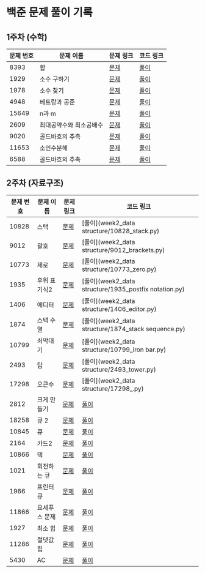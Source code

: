 # 백준 문제 풀이 기록

## 1주차 (수학)

| 문제 번호 | 문제 이름   | 문제 링크 | 코드 링크 |
|---------|-----------|---------|---------|
| 8393    | 합        | [문제](https://www.acmicpc.net/problem/8393) | [풀이](week1_math/8393_sum.py) |
| 1929    | 소수 구하기 | [문제](https://www.acmicpc.net/problem/1929) | [풀이](week1_math/1929_prime_num.py) |
| 1978 | 소수 찾기 | [문제](https://www.acmicpc.net/problem/1978) | [풀이](week1_math/1978_find_prime_num.py) |
| 4948 | 베트랑과 공준 | [문제](https://www.acmicpc.net/problem/4948) |[풀이](week1_math/4948_Chebyshev's_Theorem.py)
| 15649| n과 m | [문제](https://www.acmicpc.net/problem/15649) | [풀이](week1_math/15649_n_m(1).py)|
| 2609 | 최대공약수와 최소공배수 | [문제](https://www.acmicpc.net/problem/2609) | [풀이](week1_math/2609_gcd_lcm.py)|
| 9020 | 골드바흐의 추측 | [문제](https://www.acmicpc.net/problem/9020) | [풀이](week1_math/9020_Goldbach's_Conjecture.py)
| 11653 | 소인수분해 | [문제](https://www.acmicpc.net/problem/11653) | [풀이](week1_math/11653_prime_factorization.py)
| 6588 | 골드바흐의 추측 | [문제](https://www.acmicpc.net/problem/6588) | [풀이](week1_math/6599_Goldbach's_Conjecture2.py)

## 2주차 (자료구조)

| 문제 번호 | 문제 이름   | 문제 링크 | 코드 링크 |
|---------|-----------|---------|---------|
| 10828    | 스택        | [문제](https://www.acmicpc.net/problem/10828) | [풀이](week2_data structure/10828_stack.py) |
| 9012    | 괄호 | [문제](https://www.acmicpc.net/problem/9012) | [풀이](week2_data structure/9012_brackets.py) |
| 10773 | 제로 | [문제](https://www.acmicpc.net/problem/10773) | [풀이](week2_data structure/10773_zero.py) |
| 1935 | 후위 표기식2 | [문제](https://www.acmicpc.net/problem/1935) |[풀이](week2_data structure/1935_postfix notation.py)
| 1406| 에디터 | [문제](https://www.acmicpc.net/problem/1406) | [풀이](week2_data structure/1406_editor.py)|
| 1874 | 스택 수열 | [문제](https://www.acmicpc.net/problem/1874) | [풀이](week2_data structure/1874_stack sequence.py)|
|10799| 쇠막대기 | [문제](https://www.acmicpc.net/problem/10799) | [풀이](week2_data structure/10799_iron bar.py)
|2493  | 탑 | [문제](https://www.acmicpc.net/problem/2493) | [풀이](week2_data structure/2493_tower.py)
|17298 | 오큰수 | [문제](https://www.acmicpc.net/problem/17298) | [풀이](week2_data structure/17298_.py)
|2812	|크게 만들기|	[문제](https://www.acmicpc.net/problem/2812) | [풀이](week1_math/6599_Goldbach's_Conjecture2.py)
|18258	|큐 2|		[문제](https://www.acmicpc.net/problem/18258) | [풀이](week1_math/6599_Goldbach's_Conjecture2.py)
|10845|	큐	|	[문제](https://www.acmicpc.net/problem/10845) | [풀이](week1_math/6599_Goldbach's_Conjecture2.py)
|2164	|카드2|	[문제](https://www.acmicpc.net/problem/2164) | [풀이](week1_math/6599_Goldbach's_Conjecture2.py)
|10866	|덱	|	[문제](https://www.acmicpc.net/problem/10866) | [풀이](week1_math/6599_Goldbach's_Conjecture2.py)
|1021	|회전하는 큐	|	[문제](https://www.acmicpc.net/problem/1021) | [풀이](week1_math/6599_Goldbach's_Conjecture2.py)
|1966|	프린터 큐|	[문제](https://www.acmicpc.net/problem/1966) | [풀이](week1_math/6599_Goldbach's_Conjecture2.py)
|11866	|요세푸스 문제 |[문제](https://www.acmicpc.net/problem/11866) | [풀이](week1_math/6599_Goldbach's_Conjecture2.py)
|1927|	최소 힙|	[문제](https://www.acmicpc.net/problem/1927) | [풀이](week1_math/6599_Goldbach's_Conjecture2.py)
|11286|	절댓값 힙	|	[문제](https://www.acmicpc.net/problem/11286) | [풀이](week1_math/6599_Goldbach's_Conjecture2.py)
|5430	|AC| [문제](https://www.acmicpc.net/problem/5430) | [풀이](week1_math/6599_Goldbach's_Conjecture2.py)
